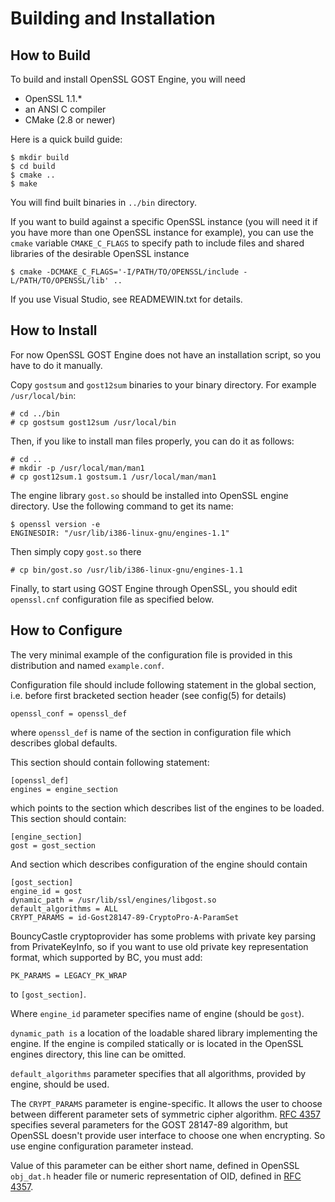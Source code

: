 Building and Installation
=========================

How to Build
------------

To build and install OpenSSL GOST Engine, you will need

* OpenSSL 1.1.*
* an ANSI C compiler
* CMake (2.8 or newer)

Here is a quick build guide:

    $ mkdir build
    $ cd build
    $ cmake ..
    $ make

You will find built binaries in `../bin` directory.

If you want to build against a specific OpenSSL instance (you will need it
if you have more than one OpenSSL instance for example), you can use
the `cmake` variable `CMAKE_C_FLAGS` to specify path to include files and
shared libraries of the desirable OpenSSL instance

    $ cmake -DCMAKE_C_FLAGS='-I/PATH/TO/OPENSSL/include -L/PATH/TO/OPENSSL/lib' ..

If you use Visual Studio, see READMEWIN.txt for details.

How to Install
--------------

For now OpenSSL GOST Engine does not have an installation script, so you have to
do it manually.

Copy `gostsum` and `gost12sum` binaries to your binary directory. For example
`/usr/local/bin`:

    # cd ../bin
    # cp gostsum gost12sum /usr/local/bin

Then, if you like to install man files properly, you can do it as follows:

    # cd ..
    # mkdir -p /usr/local/man/man1
    # cp gost12sum.1 gostsum.1 /usr/local/man/man1

The engine library `gost.so` should be installed into OpenSSL engine directory.
Use the following command to get its name:

    $ openssl version -e
    ENGINESDIR: "/usr/lib/i386-linux-gnu/engines-1.1"

Then simply copy `gost.so` there

    # cp bin/gost.so /usr/lib/i386-linux-gnu/engines-1.1


Finally, to start using GOST Engine through OpenSSL, you should edit
`openssl.cnf` configuration file as specified below.


How to Configure
----------------

The very minimal example of the configuration file is provided in this
distribution and named `example.conf`.

Configuration file should include following statement in the global
section, i.e. before first bracketed section header (see config(5) for details)

    openssl_conf = openssl_def

where `openssl_def` is name of the section in configuration file which
describes global defaults.

This section should contain following statement:

    [openssl_def]
    engines = engine_section

which points to the section which describes list of the engines to be
loaded. This section should contain:

    [engine_section]
    gost = gost_section

And section which describes configuration of the engine should contain

    [gost_section]
    engine_id = gost
    dynamic_path = /usr/lib/ssl/engines/libgost.so
    default_algorithms = ALL
    CRYPT_PARAMS = id-Gost28147-89-CryptoPro-A-ParamSet

BouncyCastle cryptoprovider has some problems with private key parsing from
PrivateKeyInfo, so if you want to use old private key representation format,
which supported by BC, you must add:

    PK_PARAMS = LEGACY_PK_WRAP

to `[gost_section]`.

Where `engine_id` parameter specifies name of engine (should be `gost`).

`dynamic_path is` a location of the loadable shared library implementing the
engine. If the engine is compiled statically or is located in the OpenSSL
engines directory, this line can be omitted.

`default_algorithms` parameter specifies that all algorithms, provided by
engine, should be used.

The `CRYPT_PARAMS` parameter is engine-specific. It allows the user to choose
between different parameter sets of symmetric cipher algorithm. [RFC 4357][1]
specifies several parameters for the GOST 28147-89 algorithm, but OpenSSL
doesn't provide user interface to choose one when encrypting. So use engine
configuration parameter instead.

Value of this parameter can be either short name, defined in OpenSSL
`obj_dat.h` header file or numeric representation of OID, defined in
[RFC 4357][1].

[1]:https://tools.ietf.org/html/rfc4357 "RFC 4357"
